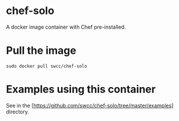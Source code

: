chef-solo
=========

A docker image container with Chef pre-installed.

Pull the image
==
```
sudo docker pull swcc/chef-solo
```

Examples using this container
==

See in the [https://github.com/swcc/chef-solo/tree/master/examples] directory.

